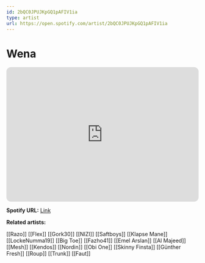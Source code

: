 ```yaml
---
id: 2bQC0JPUJKpGQ1pAFIV1ia
type: artist
url: https://open.spotify.com/artist/2bQC0JPUJKpGQ1pAFIV1ia
---
```

# Wena

<iframe style="border-radius:12px" src="https://open.spotify.com/embed/artist/2bQC0JPUJKpGQ1pAFIV1ia" width="100%" height="352" frameBorder="0" allowfullscreen="" allow="autoplay; clipboard-write; encrypted-media; fullscreen; picture-in-picture" loading="lazy"></iframe>

**Spotify URL:** [Link](https://open.spotify.com/artist/2bQC0JPUJKpGQ1pAFIV1ia)

**Related artists:**

[[Razo]]
[[Flex]]
[[Gork30]]
[[NIZI]]
[[Saftboys]]
[[Klapse Mane]]
[[LockeNumma19]]
[[Big Toe]]
[[Fazho41]]
[[Emel Arslan]]
[[Al Majeed]]
[[Mesh]]
[[Kendos]]
[[Nordin]]
[[Obi One]]
[[Skinny Finsta]]
[[Günther Fresh]]
[[Roup]]
[[Trunk]]
[[Faut]]
